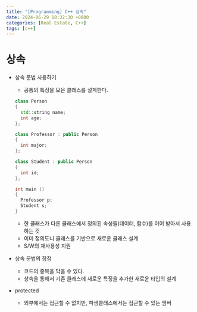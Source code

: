 ```yaml
---
title: "[Programming] C++ 상속"
date: 2024-06-29 18:32:30 +0800
categories: [Real Estate, C++]
tags: [c++]  
---
```


# 상속

- 상속 문법 사용하기

  - 공통의 특징을 모은 클래스를 설계한다.

  ```cpp
  class Person
  {
  	std::string name;
  	int age;
  };
  
  class Professor : public Person
  {
  	int major;
  };
  
  class Student : public Person
  {
  	int id;
  };
  
  int main ()
  {
  	Professor p;
  	Student s;
  }
  ```

  - 한 클래스가 다른 클래스에서 정의된 속성들(데이터, 함수)를 이어 받아서 사용하는 것
  - 이미 정의도니 클래스를 기반으로 새로운 클래스 설계
  - S/W의 재사용성 지원

- 상속 문법의 장점

  - 코드의 중복을 막을 수 있다.
  - 상속을 통해서 기존 클래스에 새로운 특징을 추가한 새로운 타입의 설계

- protected

  - 외부에서는 접근할 수 없지만, 파생클래스에서는 접근할 수 있는 멤버